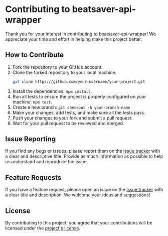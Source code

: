 # Contributing to beatsaver-api-wrapper

Thank you for your interest in contributing to beatsaver-api-wrapper! We appreciate your time and effort in helping make this project better.

## How to Contribute

1. Fork the repository to your GitHub account.
2. Clone the forked repository to your local machine.
    ```bash
    git clone https://github.com/your-username/your-project.git
    ```
3. Install the dependencies: `npm install`.
4. Run all tests to ensure the project is properly configured on your machine: `npm test`.
5. Create a new branch: `git checkout -b your-branch-name`
6. Make your changes, add tests, and make sure all the tests pass.
7. Push your changes to your fork and submit a pull request.
8. Wait for your pull request to be reviewed and merged.

## Issue Reporting

If you find any bugs or issues, please report them on the [issue tracker](https://github.com/martin0300/beatsaver-api-wrapper/issues) with a clear and descriptive title. Provide as much information as possible to help us understand and reproduce the issue.

## Feature Requests

If you have a feature request, please open an issue on the [issue tracker](https://github.com/martin0300/beatsaver-api-wrapper/issues) with a clear title and description. We welcome your ideas and suggestions!

## License

By contributing to this project, you agree that your contributions will be licensed under the [project's license](https://github.com/martin0300/beatsaver-api-wrapper/blob/main/LICENSE).
